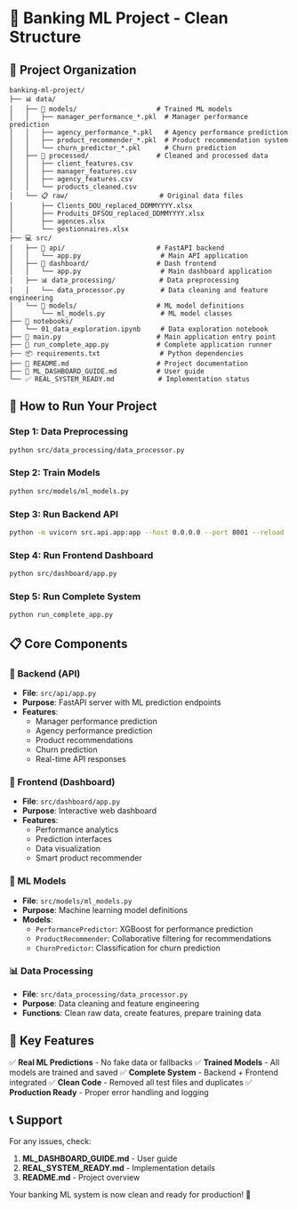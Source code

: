 # 🏦 Banking ML Project - Clean Structure

## 📁 **Project Organization**

```
banking-ml-project/
├── 📊 data/
│   ├── 🤖 models/                    # Trained ML models
│   │   ├── manager_performance_*.pkl  # Manager performance prediction
│   │   ├── agency_performance_*.pkl   # Agency performance prediction
│   │   ├── product_recommender_*.pkl  # Product recommendation system
│   │   └── churn_predictor_*.pkl      # Churn prediction
│   ├── 🔄 processed/                 # Cleaned and processed data
│   │   ├── client_features.csv
│   │   ├── manager_features.csv
│   │   ├── agency_features.csv
│   │   └── products_cleaned.csv
│   └── 📋 raw/                       # Original data files
│       ├── Clients_DOU_replaced_DDMMYYYY.xlsx
│       ├── Produits_DFSOU_replaced_DDMMYYYY.xlsx
│       ├── agences.xlsx
│       └── gestionnaires.xlsx
├── 💻 src/
│   ├── 🔧 api/                       # FastAPI backend
│   │   └── app.py                    # Main API application
│   ├── 🎨 dashboard/                 # Dash frontend
│   │   └── app.py                    # Main dashboard application
│   ├── 📊 data_processing/           # Data preprocessing
│   │   └── data_processor.py         # Data cleaning and feature engineering
│   └── 🤖 models/                    # ML model definitions
│       └── ml_models.py              # ML model classes
├── 📓 notebooks/
│   └── 01_data_exploration.ipynb     # Data exploration notebook
├── 📄 main.py                        # Main application entry point
├── 🚀 run_complete_app.py            # Complete application runner
├── 📦 requirements.txt               # Python dependencies
├── 📖 README.md                      # Project documentation
├── 📘 ML_DASHBOARD_GUIDE.md          # User guide
└── ✅ REAL_SYSTEM_READY.md           # Implementation status
```

## 🚀 **How to Run Your Project**

### **Step 1: Data Preprocessing** 
```bash
python src/data_processing/data_processor.py
```

### **Step 2: Train Models**
```bash
python src/models/ml_models.py
```

### **Step 3: Run Backend API**
```bash
python -m uvicorn src.api.app:app --host 0.0.0.0 --port 8001 --reload
```

### **Step 4: Run Frontend Dashboard**
```bash
python src/dashboard/app.py
```

### **Step 5: Run Complete System**
```bash
python run_complete_app.py
```

## 📋 **Core Components**

### **🔧 Backend (API)**
- **File**: `src/api/app.py`
- **Purpose**: FastAPI server with ML prediction endpoints
- **Features**: 
  - Manager performance prediction
  - Agency performance prediction
  - Product recommendations
  - Churn prediction
  - Real-time API responses

### **🎨 Frontend (Dashboard)**
- **File**: `src/dashboard/app.py`
- **Purpose**: Interactive web dashboard
- **Features**:
  - Performance analytics
  - Prediction interfaces
  - Data visualization
  - Smart product recommender

### **🤖 ML Models**
- **File**: `src/models/ml_models.py`
- **Purpose**: Machine learning model definitions
- **Models**:
  - `PerformancePredictor`: XGBoost for performance prediction
  - `ProductRecommender`: Collaborative filtering for recommendations
  - `ChurnPredictor`: Classification for churn prediction

### **📊 Data Processing**
- **File**: `src/data_processing/data_processor.py`
- **Purpose**: Data cleaning and feature engineering
- **Functions**: Clean raw data, create features, prepare training data

## 🎯 **Key Features**

✅ **Real ML Predictions** - No fake data or fallbacks
✅ **Trained Models** - All models are trained and saved
✅ **Complete System** - Backend + Frontend integrated
✅ **Clean Code** - Removed all test files and duplicates
✅ **Production Ready** - Proper error handling and logging

## 📞 **Support**

For any issues, check:
1. **ML_DASHBOARD_GUIDE.md** - User guide
2. **REAL_SYSTEM_READY.md** - Implementation details
3. **README.md** - Project overview

Your banking ML system is now clean and ready for production! 🎉